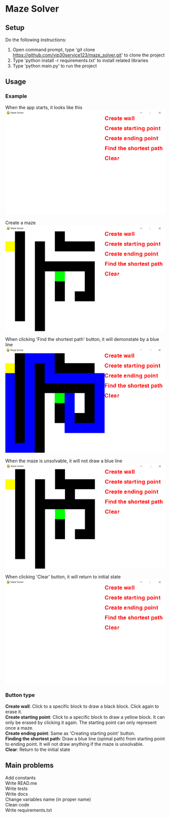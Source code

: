 # Maze Solver





## Setup 
Do the following instructions:
1. Open command prompt, type 'git clone https://github.com/vip30service123/maze_solver.git' to clone the project
2. Type 'python install -r requirements.txt' to install related libraries
3. Type 'python main.py' to run the project

## Usage
### Example

When the app starts, it looks like this
<img src="imgs\Initial.png">

Create a maze
<img src="imgs\Create_maze.png">

When clicking 'Find the shortest path' button, it will demonstate by a blue line
<img src="imgs\Finding_optimal_path.png">

When the maze is unsolvable, it will not draw a blue line
<img src="imgs\Unsolvable_maze.png">

When clicking 'Clear' button, it will return to initial state
<img src="imgs\Initial.png">

### Button type
**Create wall**: Click to a specific block to draw a black block. Click again to erase it. <br/>
**Create starting point**: Click to a specific block to draw a yellow block. It can only be erased by clicking it again. The starting point can only represent once a maze. <br/>
**Create ending point**: Same as 'Creating starting point' button. <br/>
**Finding the shortest path**: Draw a blue line (opimal path) from starting point to ending point. It will not draw anything if the maze is unsolvable. <br/>
**Clear**: Return to the initial state <br/>



## Main problems
Add constants <br/>
Write READ.me <br/>
Write tests <br/>
Write docs <br/>
Change variables name (in proper name) <br/>
Clean code <br/>
Write requirements.txt <br/>